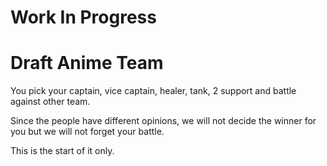 # Work In Progress

# Draft Anime Team

You pick your captain, vice captain, healer, tank, 2 support and battle against other team. 

Since the people have different opinions, we will not decide the winner for you but we will not forget your battle.

This is the start of it only. 
